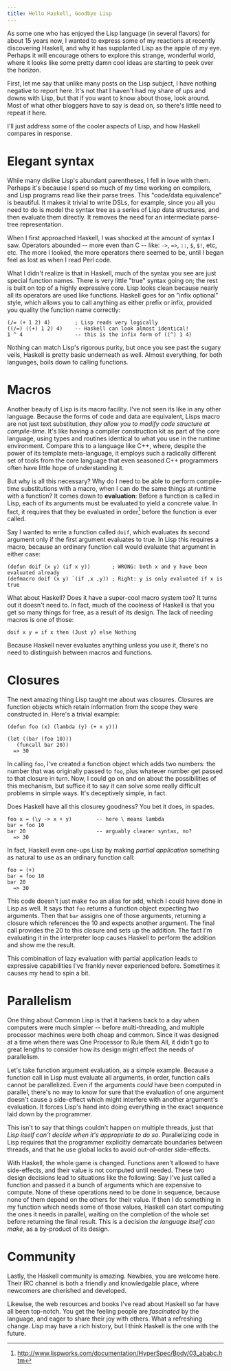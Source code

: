 ```yaml
---
title: Hello Haskell, Goodbye Lisp
---
```


As some one who has enjoyed the Lisp language (in several flavors) for about 15 years now, I wanted to express some of my reactions at recently discovering Haskell, and why it has supplanted Lisp as the apple of my eye.  Perhaps it will encourage others to explore this strange, wonderful world, where it looks like some pretty damn cool ideas are starting to peek over the horizon.

<!--more-->
First, let me say that unlike many posts on the Lisp subject, I have nothing negative to report here.  It's not that I haven't had my share of ups and downs with Lisp, but that if you want to know about those, look around.  Most of what other bloggers have to say is dead on, so there's little need to repeat it here.

I'll just address some of the cooler aspects of Lisp, and how Haskell compares in response.

# Elegant syntax

While many dislike Lisp's abundant parentheses, I fell in love with them.  Perhaps it's because I spend so much of my time working on compilers, and Lisp programs read like their parse trees.  This "code/data equivalence" is beautiful.  It makes it trivial to write DSLs, for example, since you all you need to do is model the syntax tree as a series of Lisp data structures, and then evaluate them directly.  It removes the need for an intermediate parse-tree representation.

When I first approached Haskell, I was shocked at the amount of syntax I saw.  Operators  abounded -- more even than C -- like: `->`, `=>`, `::`, `$`, `$!`, etc, etc.   The more I looked, the more operators there seemed to be, until I began feel as lost as when I read Perl code.

What I didn't realize is that in Haskell, much of the syntax you see are just special function names.  There is very little "true" syntax going on; the rest is built on top of a highly expressive core.  Lisp looks clean because nearly all its operators are used like functions.  Haskell goes for an "infix optional" style, which allows you to call anything as either prefix or infix, provided you quality the function name correctly:

    (/= (+ 1 2) 4)        ; Lisp reads very logically
    ((/=) ((+) 1 2) 4)    -- Haskell can look almost identical!
    1 ^ 4                 -- this is the infix form of ((^) 1 4)

Nothing can match Lisp's rigorous purity, but once you see past the sugary veils, Haskell is pretty basic underneath as well.  Almost everything, for both languages, boils down to calling functions.

# Macros

Another beauty of Lisp is its macro facility.  I've not seen its like in any other language.  Because the forms of code and data are equivalent, Lisps macro are not just text substitution, *they allow you to modify code structure at compile-time*.  It's like having a compiler construction kit as part of the core language, using types and routines identical to what you use in the runtime environment.  Compare this to a language like C++, where, despite the power of its template meta-language, it employs such a radically different set of tools from the core language that even seasoned C++ programmers often have little hope of understanding it.

But why is all this necessary?  Why do I need to be able to perform compile-time substitutions with a macro, when I can do the same things at runtime with a function?  It comes down to **evaluation**: Before a function is called in Lisp, each of its arguments must be evaluated to yield a concrete value.  In fact, it requires that they be evaluated in order[^1] before the function is ever called.

Say I wanted to write a function called `doif`, which evaluates its second argument only if the first argument evaluates to true.  In Lisp this requires a macro, because an ordinary function call would evaluate that argument in either case:

    (defun doif (x y) (if x y))       ; WRONG: both x and y have been evaluated already
    (defmacro doif (x y) `(if ,x ,y)) ; Right: y is only evaluated if x is true

What about Haskell?  Does it have a super-cool macro system too?  It turns out it doesn't need to.  In fact, much of the coolness of Haskell is that you get so many things for free, as a result of its design.  The lack of needing macros is one of those:

    doif x y = if x then (Just y) else Nothing

Because Haskell never evaluates anything unless you use it, there's no need to distinguish between macros and functions.

[^1]: http://www.lispworks.com/documentation/HyperSpec/Body/03_ababc.htm

# Closures

The next amazing thing Lisp taught me about was closures.  Closures are function objects which retain information from the scope they were constructed in.  Here's a trivial example:

    (defun foo (x) (lambda (y) (+ x y)))

    (let ((bar (foo 10)))
       (funcall bar 20))
      => 30

In calling `foo`, I've created a function object which adds two numbers: the number that was originally passed to `foo`, plus whatever number get passed to that closure in turn.  Now, I could go on and on about the possibilities of this mechanism, but suffice it to say it can solve some really difficult problems in simple ways.  It's deceptively simple, in fact.

Does Haskell have all this closurey goodness?  You bet it does, in spades.

    foo x = (\y -> x + y)        -- here \ means lambda
	bar = foo 10
 	bar 20                       -- arguably cleaner syntax, no?
      => 30

In fact, Haskell even one-ups Lisp by making *partial application* something as natural to use as an ordinary function call:

    foo = (+)
	bar = foo 10
    bar 20
      => 30

This code doesn't just make `foo` an alias for add, which I could have done in Lisp as well.  It says that `foo` returns a function object expecting two arguments.  Then that `bar` assigns one of those arguments, returning a closure which references the 10 and expects another argument.  The final call provides the 20 to this closure and sets up the addition.  The fact I'm evaluating it in the interpreter loop causes Haskell to perform the addition and show me the result.

This combination of lazy evaluation with partial application leads to expressive capabilities I've frankly never experienced before.  Sometimes it causes my head to spin a bit.

# Parallelism

One thing about Common Lisp is that it harkens back to a day when computers were much simpler -- before multi-threading, and multiple processor machines were both cheap and common.  Since it was designed at a time when there was One Processor to Rule them All, it didn't go to great lengths to consider how its design might effect the needs of parallelism.

Let's take function argument evaluation, as a simple example.  Because a function call in Lisp must evaluate all arguments, in order, function calls cannot be parallelized.  Even if the arguments *could* have been computed in parallel, there's no way to know for sure that the evaluation of one argument doesn't cause a side-effect which might interfere with another argument's evaluation.  It forces Lisp's hand into doing everything in the exact sequence laid down by the programmer.

This isn't to say that things couldn't happen on multiple threads, just that *Lisp itself can't decide when it's appropriate to do so*.  Parallelizing code in Lisp requires that the programmer explicitly demarcate boundaries between threads, and that he use global locks to avoid out-of-order side-effects.

With Haskell, the whole game is changed.  Functions aren't allowed to have side-effects, and their value is not computed until needed.  These two design decisions lead to situations like the following: Say I've just called a function and passed it a bunch of arguments which are expensive to compute.  None of these operations need to be done in sequence, because none of them depend on the others for their value.  If then I do something in my function which needs some of those values, Haskell can start computing the ones it needs in parallel, waiting on the completion of the whole set before returning the final result.  This is a decision *the language itself can make*, as a by-product of its design.

# Community

Lastly, the Haskell community is amazing.  Newbies, you are welcome here.  Their IRC channel is both a friendly and knowledgable place, where newcomers are cherished and developed.

Likewise, the web resources and books I've read about Haskell so far have all been top-notch.  You get the feeling people are *fascinated* by the language, and eager to share their joy  with others.  What a refreshing change.  Lisp may have a rich history, but I think Haskell is the one with the future.

